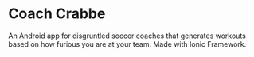 Coach Crabbe
==========================

An Android app for disgruntled soccer coaches that generates workouts based on how furious you are at your team. Made with Ionic Framework.
